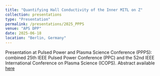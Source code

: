 ```yaml
---
title: "Quantifying Hall Conductivity of the Inner MITL on Z"
collection: presentations
type: "Presentation"
permalink: /presentations/2025_PPPS
venue: "APS DPP"
date: 2025-06-18
location: "Berlin, Germany"
---
```


Presentation at Pulsed Power and Plasma Science Conference (PPPS): combined 25th IEEE Pulsed Power Conference (PPC) and the 52nd IEEE International Conference on Plasma Science (ICOPS). Abstract available [here](https://www.ppps2025.kit.edu/278.php)